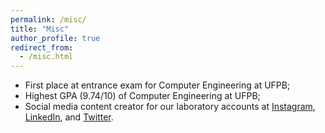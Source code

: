 ```yaml
---
permalink: /misc/
title: "Misc"
author_profile: true
redirect_from:
  - /misc.html
---
```


- First place at entrance exam for Computer Engineering at UFPB;
- Highest GPA (9.74/10) of Computer Engineering at UFPB;
- Social media content creator for our laboratory accounts at [Instagram](https://www.instagram.com/log.ufpb/), [LinkedIn](https://www.linkedin.com/showcase/log-ufpb/), and [Twitter](https://mobile.twitter.com/log_ufpb).